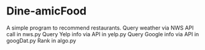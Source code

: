 Dine-amicFood
===========
A simple program to recommend restaurants.
Query weather via NWS API call in nws.py
Query Yelp info via API in yelp.py
Query Google info via API in googDat.py
Rank in algo.py